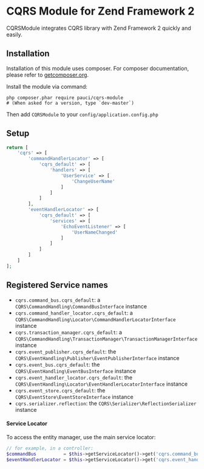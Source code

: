 # CQRS Module for Zend Framework 2

CQRSModule integrates CQRS library with Zend Framework 2 quickly and easily.

## Installation

Installation of this module uses composer. For composer documentation, please refer to
[getcomposer.org](http://getcomposer.org/).

Install the module via command:

    php composer.phar require pauci/cqrs-module
    # (When asked for a version, type `dev-master`)

Then add `CQRSModule` to your `config/application.config.php`

## Setup
```php
return [
    'cqrs' => [
        'commandHandlerLocator' => [
            'cqrs_default' => [
                'handlers' => [
                    'UserService' => [
                        'ChangeUserName'
                    ]
                ]
            ]
        ],
        'eventHandlerLocator' => [
            'cqrs_default' => [
                'services' => [
                    'EchoEventListener' => [
                        'UserNameChanged'
                    ]
                ]
            ]
        ]
    ]
];
```

## Registered Service names

 * `cqrs.command_bus.cqrs_default`: a `CQRS\CommandHandling\CommandBusInterface` instance
 * `cqrs.command_handler_locator.cqrs_default`: a `CQRS\CommandHandling\Locator\CommandHandlerLocatorInterface` instance
 * `cqrs.transaction_manager.cqrs_default`: a `CQRS\CommandHandling\TransactionManager\TransactionManagerInterface` instance
 * `cqrs.event_publisher.cqrs_default`: the `CQRS\EventHandling\Publisher\EventPublisherInterface` instance
 * `cqrs.event_bus.cqrs_default`: the `CQRS\EventHandling\EventBusInterface` instance
 * `cqrs.event_handler_locator.cqrs_default`: the `CQRS\EventHandling\Locator\EventHandlerLocatorInterface` instance
 * `cqrs.event_store.cqrs_default`: the `CQRS\EventStore\EventStoreInterface` instance
 * `cqrs.serializer.reflection`: the `CQRS\Serializer\ReflectionSerializer` instance

#### Service Locator
To access the entity manager, use the main service locator:

```php
// for example, in a controller:
$commandBus          = $this->getServiceLocator()->get('cqrs.command_bus.cqrs_default');
$eventHandlerLocator = $this->getServiceLocator()->get('cqrs.event_handler_locator.cqrs_default');
```
